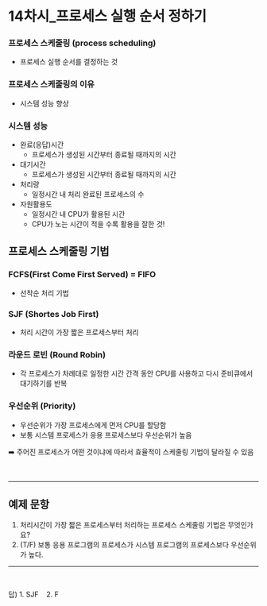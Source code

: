 <!-- @format -->

# **14차시\_프로세스 실행 순서 정하기**

### 프로세스 스케줄링 (process scheduling)

- 프로세스 실행 순서를 결정하는 것

### 프로세스 스케줄링의 이유

- 시스템 성능 향상

### 시스템 성능

- 완료(응답)시간
  - 프로세스가 생성된 시간부터 종료될 때까지의 시간
- 대기시간
  - 프로세스가 생성된 시간부터 종료될 때까지의 시간
- 처리량
  - 일정시간 내 처리 완료된 프로세스의 수
- 자원활용도
  - 일정시간 내 CPU가 활용된 시간
  - CPU가 노는 시간이 적을 수록 활용을 잘한 것!

## 프로세스 스케줄링 기법

### FCFS(First Come First Served) = FIFO

- 선착순 처리 기법

### SJF (Shortes Job First)

- 처리 시간이 가장 짧은 프로세스부터 처리

### 라운드 로빈 (Round Robin)

- 각 프로세스가 차례대로 일정한 시간 간격 동안 CPU를 사용하고 다시 준비큐에서 대기하기를 반복

### 우선순위 (Priority)

- 우선순위가 가장 프로세스에게 먼저 CPU를 할당함
- 보통 시스템 프로세스가 응용 프로세스보다 우선순위가 높음

➡️ 주어진 프로세스가 어떤 것이냐에 따라서 효율적이 스케줄링 기법이 달라질 수 있음

</br>

---

## 예제 문항

1. 처리시간이 가장 짧은 프로세스부터 처리하는 프로세스 스케줄링 기법은 무엇인가요?
2. (T/F) 보통 응용 프로그램의 프로세스가 시스템 프로그램의 프로세스보다 우선순위가 높다.

---

</br>

답) 1. SJF &nbsp;&nbsp; 2. F
